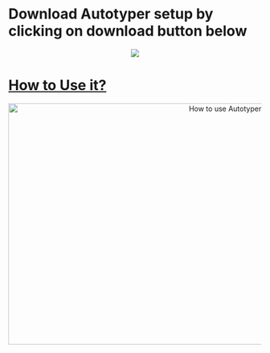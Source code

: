 # Download Autotyper setup by clicking on download button below 
<p align="center">
	<a href="https://sourceforge.net/projects/autotyperr/files/latest/download"><img src="https://a.fsdn.com/con/app/sf-download-button"</a>
</p>

# How to Use it?
<p align="center">
	<img src="https://github.com/krsatyam7/autotyper/blob/main/res/HowToUse.gif" alt="How to use Autotyper?" width="854" height="480"> 
</p>
